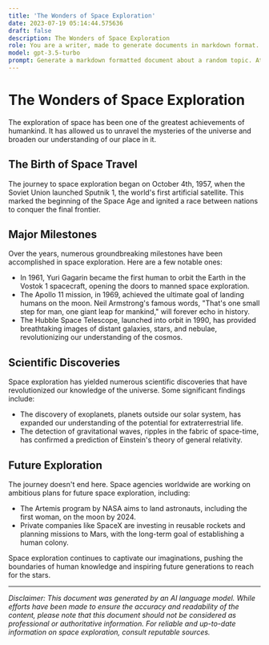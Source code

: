 ```yaml
---
title: 'The Wonders of Space Exploration'
date: 2023-07-19 05:14:44.575636
draft: false
description: The Wonders of Space Exploration
role: You are a writer, made to generate documents in markdown format. It is very important that all of the documents you generate are in valid markdown format.
model: gpt-3.5-turbo
prompt: Generate a markdown formatted document about a random topic. At the bottom, include a disclaimer explaining that the document was generated by you. The first line of the document should be the title. Make sure that the entire document is in proper markdown format, using a mix of various tags to make the document visually appealing.
---
```


# The Wonders of Space Exploration

The exploration of space has been one of the greatest achievements of humankind. It has allowed us to unravel the mysteries of the universe and broaden our understanding of our place in it.

## The Birth of Space Travel

The journey to space exploration began on October 4th, 1957, when the Soviet Union launched Sputnik 1, the world's first artificial satellite. This marked the beginning of the Space Age and ignited a race between nations to conquer the final frontier.

## Major Milestones

Over the years, numerous groundbreaking milestones have been accomplished in space exploration. Here are a few notable ones:

- In 1961, Yuri Gagarin became the first human to orbit the Earth in the Vostok 1 spacecraft, opening the doors to manned space exploration.
- The Apollo 11 mission, in 1969, achieved the ultimate goal of landing humans on the moon. Neil Armstrong's famous words, "That's one small step for man, one giant leap for mankind," will forever echo in history.
- The Hubble Space Telescope, launched into orbit in 1990, has provided breathtaking images of distant galaxies, stars, and nebulae, revolutionizing our understanding of the cosmos.

## Scientific Discoveries

Space exploration has yielded numerous scientific discoveries that have revolutionized our knowledge of the universe. Some significant findings include:

- The discovery of exoplanets, planets outside our solar system, has expanded our understanding of the potential for extraterrestrial life.
- The detection of gravitational waves, ripples in the fabric of space-time, has confirmed a prediction of Einstein's theory of general relativity.

## Future Exploration

The journey doesn't end here. Space agencies worldwide are working on ambitious plans for future space exploration, including:

- The Artemis program by NASA aims to land astronauts, including the first woman, on the moon by 2024.
- Private companies like SpaceX are investing in reusable rockets and planning missions to Mars, with the long-term goal of establishing a human colony.

Space exploration continues to captivate our imaginations, pushing the boundaries of human knowledge and inspiring future generations to reach for the stars.

---

*Disclaimer: This document was generated by an AI language model. While efforts have been made to ensure the accuracy and readability of the content, please note that this document should not be considered as professional or authoritative information. For reliable and up-to-date information on space exploration, consult reputable sources.*